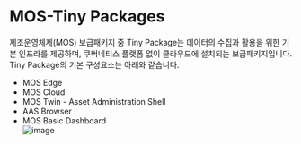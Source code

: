 # MOS-Tiny Packages  
제조운영체제(MOS) 보급패키지 중 Tiny Package는 데이터의 수집과 활용을 위한 기본 인프라를 제공하며,  쿠버네티스 플랫폼 없이 클라우드에 설치되는 보급패키지입니다.  
Tiny Package의 기본 구성요소는 아래와 같습니다.  
- MOS Edge  
- MOS Cloud  
- MOS Twin - Asset Administration Shell  
- AAS Browser  
- MOS Basic Dashboard  
![image](https://github.com/auto-mos/MOS-Packages/assets/114371609/e9ed2d81-83a3-4e89-835d-53a027e43662)
